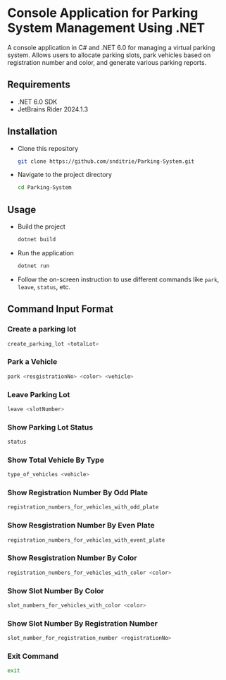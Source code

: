 # Console Application for Parking System Management Using .NET

A console application in C# and .NET 6.0 for managing a virtual parking system. Allows users to allocate parking slots, park vehicles based on registration number and color, and generate various parking reports.

## Requirements
- .NET 6.0 SDK
- JetBrains Rider 2024.1.3

## Installation
- Clone this repository
  ```bash
  git clone https://github.com/snditrie/Parking-System.git
  ```
- Navigate to the project directory
  ```bash
  cd Parking-System
  ```

## Usage
- Build the project
  ```bash
  dotnet build
  ```
- Run the application
  ```bash
  dotnet run
  ```
- Follow the on-screen instruction to use different commands like `park`, `leave`, `status`, etc.

## Command Input Format
### Create a parking lot
```bash
create_parking_lot <totalLot>
```
### Park a Vehicle
```bash
park <resgistrationNo> <color> <vehicle>
```
### Leave Parking Lot
```bash
leave <slotNumber>
```
### Show Parking Lot Status
```bash
status
```
### Show Total Vehicle By Type
```bash
type_of_vehicles <vehicle>
```
### Show Registration Number By Odd Plate
```bash
registration_numbers_for_vehicles_with_odd_plate
```
### Show Resgistration Number By Even Plate
```bash
registration_numbers_for_vehicles_with_event_plate
```
### Show Resgistration Number By Color
```bash
registration_numbers_for_vehicles_with_color <color>
```
### Show Slot Number By Color
```bash
slot_numbers_for_vehicles_with_color <color>
```
### Show Slot Number By Registration Number
```bash
slot_number_for_registration_number <registrationNo>
```
### Exit Command
```bash
exit
```
